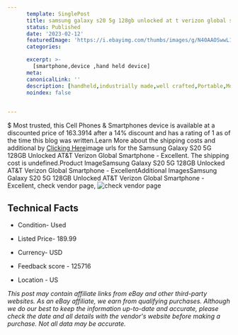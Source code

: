 ```yaml
---
      template: SinglePost
      title: samsung galaxy s20 5g 128gb unlocked at t verizon global smartphone excellent
      status: Published
      date: '2023-02-12'
      featuredImage: 'https://i.ebayimg.com/thumbs/images/g/N40AAOSwwL1j0CqS/s-l225.jpg'
      categories: 

      excerpt: >-
        [smartphone,device ,hand held device]
      meta:
      canonicalLink: ''
      description: [handheld,industrially made,well crafted,Portable,Mobile,Compact,Convenient,Lightweight,Maneuverable,Man-portable,Miniature,Carriable,Hand-held,Light,Holdable,Transportable,Mobile device,Pocket-sized,On-the-go,Wireless,Cordless,Compact size,Convenient size, smartphone,device ,hand held device]
      noindex: false

        
---
```

$
    Most trusted, this Cell Phones & Smartphones device is available at a discounted price of 163.3914 after a 14% discount and has a rating of 1 as of the time this blog was written.Learn More about the shipping costs and additional by [Clicking Here](https://www.ebay.com/itm/125737500039?hash=item1d4689fd87%3Ag%3AN40AAOSwwL1j0CqS&amdata=enc%3AAQAHAAAA4BJIz6MWZdUZXQfYA0RIGDfdtu5I5xZU%2FeN3ivN5KENawXjknYn02hFGyrFHOVAFuBj0eqN71vcPbwYmTeSezkn%2BIprrU18B8kw0GwfEgCHEqdK6a%2Bf9XbZaTklxpXdWko2tDi%2FHFA8bQKaK8%2BKNeOVgiK2LORE4LQMqyza0SnC1LOLjAHzCY7ne8E1fctjgLEpuIDLHG%2Bfo9nXnfbhNOru%2BzNADE0HijUNUOW%2B4gfkekO9IgVnvW%2FvL5U05ggbWOXFGCmAZzpG%2B4kHV0Aj0gxSzoTLQG4nRxGg15ctFIRqa&mkevt=1&mkcid=1&mkrid=711-53200-19255-0&campid=%253CePNCampaignId%253E&customid=%253CreferenceId%253E&toolid=10049)image urls for the Samsung Galaxy S20 5G 128GB Unlocked AT&T Verizon Global Smartphone - Excellent. The shipping cost is undefined.Product ImageSamsung Galaxy S20 5G 128GB Unlocked AT&T Verizon Global Smartphone - ExcellentAdditional ImagesSamsung Galaxy S20 5G 128GB Unlocked AT&T Verizon Global Smartphone - Excellent, check vendor page, ![check vendor page](https://origin-galleryplus.ebayimg.com/ws/web/125737500039_2_0_1/225x225.jpg,https://origin-galleryplus.ebayimg.com/ws/web/125737500039_3_0_1/225x225.jpg,https://origin-galleryplus.ebayimg.com/ws/web/125737500039_4_0_1/225x225.jpg)
    
    

 ## Technical Facts 



     
      

 - Condition- Used 


      

 - Listed Price- 189.99 


      

 - Currency- USD 


      

 - Feedback score - 125716 


      

 - Location - US 


      
      

 *_This post may contain affiliate links from eBay and other third-party websites. As an eBay affiliate, we earn from qualifying purchases. Although we do our best to keep the information up-to-date and accurate, please check the date and all details with the vendor's website before making a purchase. Not all data may be accurate._*



    
    
    
    
    